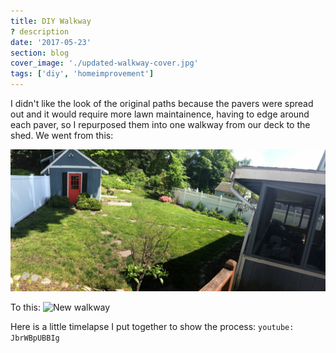 ```yaml
---
title: DIY Walkway
? description
date: '2017-05-23'
section: blog
cover_image: './updated-walkway-cover.jpg'
tags: ['diy', 'homeimprovement']
---
```


I didn't like the look of the original paths because the pavers were spread out and it would require more lawn maintainence, having to edge around each paver, so I repurposed them into one walkway from our deck to the shed. We went from this:

![Old walkway](35mountainbackyard2.JPG)

To this:
![New walkway](updated-walkway.jpg)

Here is a little timelapse I put together to show the process:
`youtube: JbrWBpUBBIg`
